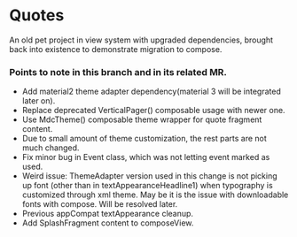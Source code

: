 # Quotes

An old pet project in view system with upgraded dependencies, brought back into existence to demonstrate migration to compose.

### Points to note in this branch and in its related MR.
* Add material2 theme adapter dependency(material 3 will be integrated later on).
* Replace deprecated VerticalPager() composable usage with newer one.
* Use MdcTheme() composable theme wrapper for quote fragment content.
* Due to small amount of theme customization, the rest parts are not much changed.
* Fix minor bug in Event class, which was not letting event marked as used.
* Weird issue: ThemeAdapter version used in this change is not picking up font (other than in textAppearanceHeadline1) when typography is customized through xml theme. May be it is the issue with downloadable fonts with compose. Will be resolved later.
* Previous appCompat textAppearance cleanup.
* Add SplashFragment content to composeView.
